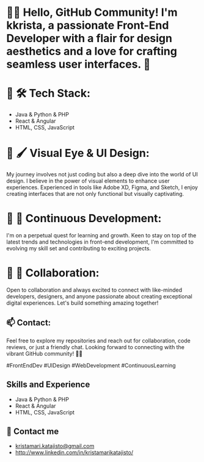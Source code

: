 # :wave:👋 Hello, GitHub Community! I'm kkrista, a passionate Front-End Developer with a flair for design aesthetics and a love for crafting seamless user interfaces. 🚀

# :wave: 🛠️ Tech Stack:

* Java & Python & PHP
* React & Angular
* HTML, CSS, JavaScript

# :wave: 🖌️ Visual Eye & UI Design:
My journey involves not just coding but also a deep dive into the world of UI design. I believe in the power of visual elements to enhance user experiences. Experienced in tools like Adobe XD, Figma, and Sketch, I enjoy creating interfaces that are not only functional but visually captivating.

# :wave: 🌱 Continuous Development:
I'm on a perpetual quest for learning and growth. Keen to stay on top of the latest trends and technologies in front-end development, I'm committed to evolving my skill set and contributing to exciting projects.

# :wave: 🤝 Collaboration:
Open to collaboration and always excited to connect with like-minded developers, designers, and anyone passionate about creating exceptional digital experiences. Let's build something amazing together!

## 📫 Contact:
Feel free to explore my repositories and reach out for collaboration, code reviews, or just a friendly chat. Looking forward to connecting with the vibrant GitHub community! 🚀🌐

#FrontEndDev #UIDesign #WebDevelopment #ContinuousLearning

## Skills and Experience
* Java & Python & PHP
* React & Angular
* HTML, CSS, JavaScript


## :email: Contact me
* kristamari.katajisto@gmail.com
* http://www.linkedin.com/in/kristamarikatajisto/
